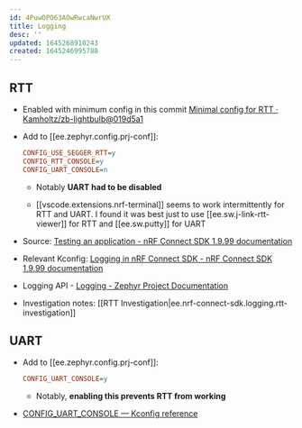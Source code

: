 ```yaml
---
id: 4PuwOPO63AOwRwcaNwrUX
title: Logging
desc: ''
updated: 1645268910243
created: 1645246995788
---
```


## RTT

- Enabled with minimum config in this commit [Minimal config for RTT · Kamholtz/zb-lightbulb@019d5a1](https://github.com/Kamholtz/zb-lightbulb/commit/019d5a1a003afaa8745cb9480884b6c23e0c9b26)

- Add to [[ee.zephyr.config.prj-conf]]:

  ```ini
  CONFIG_USE_SEGGER_RTT=y
  CONFIG_RTT_CONSOLE=y
  CONFIG_UART_CONSOLE=n
  ```

  - Notably **UART had to be disabled**

  - [[vscode.extensions.nrf-terminal]] seems to work intermittently for RTT and UART. I found it was best just to use [[ee.sw.j-link-rtt-viewer]] for RTT and [[ee.sw.putty]] for UART

- Source: [Testing an application - nRF Connect SDK 1.9.99 documentation](https://developer.nordicsemi.com/nRF_Connect_SDK/doc/latest/nrf/gs_testing.html#how-to-use-rtt)

- Relevant Kconfig: [Logging in nRF Connect SDK - nRF Connect SDK 1.9.99 documentation](https://developer.nordicsemi.com/nRF_Connect_SDK/doc/latest/nrf/ug_logging.html#rtt)

- Logging API - [Logging - Zephyr Project Documentation](https://developer.nordicsemi.com/nRF_Connect_SDK/doc/latest/zephyr/reference/logging/index.html#logging-api)

- Investigation notes: [[RTT Investigation|ee.nrf-connect-sdk.logging.rtt-investigation]]

## UART

- Add to [[ee.zephyr.config.prj-conf]]:

  ```ini
  CONFIG_UART_CONSOLE=y
  ```

  - Notably, **enabling this prevents RTT from working**

- [CONFIG_UART_CONSOLE &mdash; Kconfig reference](https://developer.nordicsemi.com/nRF_Connect_SDK/doc/latest/kconfig/CONFIG_UART_CONSOLE.html#config-uart-console)
